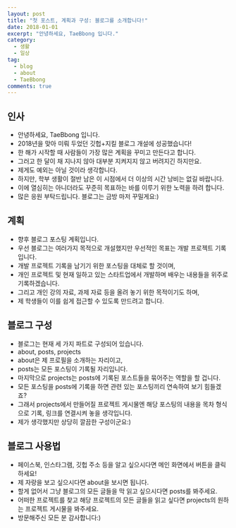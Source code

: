 ```yaml
---
layout: post
title: "첫 포스트, 계획과 구성: 블로그를 소개합니다!"
date: 2018-01-01
excerpt: "안녕하세요, TaeBbong 입니다."
category:
  - 생활
  - 일상
tag:
  - blog
  - about
  - TaeBbong
comments: true
---
```


## 인사

- 안녕하세요, TaeBbong 입니다.
- 2018년을 맞아 미뤄 두었던 깃헙+지킬 블로그 개설에 성공했습니다!
- 한 해가 시작할 때 사람들이 가장 많은 계획을 꾸미고 만든다고 합니다.
- 그러고 한 달이 채 지나지 않아 대부분 지켜지지 않고 버려지긴 하지만요.
- 제게도 예외는 아닐 것이라 생각합니다.
- 하지만, 학부 생활이 절반 남은 이 시점에서 더 이상의 시간 낭비는 없길 바랍니다.
- 이에 열심히는 아니더라도 꾸준히 목표하는 바를 이루기 위한 노력을 하려 합니다.
- 많은 응원 부탁드립니다. 블로그는 금방 마저 꾸밀게요:)

## 계획

- 향후 블로그 포스팅 계획입니다.
- 우선 블로그는 여러가지 목적으로 개설했지만 우선적인 목표는 개발 프로젝트 기록입니다.
- 개발 프로젝트 기록을 남기기 위한 포스팅을 대체로 할 것이며,
- 개인 프로젝트 및 현재 일하고 있는 스타트업에서 개발하며 배우는 내용들을 위주로 기록하겠습니다.
- 그리고 개인 강의 자료, 과제 자료 등을 올려 놓기 위한 목적이기도 하며,
- 제 학생들이 이를 쉽게 접근할 수 있도록 만드려고 합니다.

## 블로그 구성

- 블로그는 현재 세 가지 파트로 구성되어 있습니다.
- about, posts, projects
- about은 제 프로필을 소개하는 자리이고,
- posts는 모든 포스팅이 기록될 자리입니다.
- 마지막으로 projects는 posts에 기록된 포스트들을 묶어주는 역할을 할 겁니다.
- 모든 포스팅을 posts에 기록을 하면 관련 있는 포스팅끼리 연속하여 보기 힘들겠죠?
- 그래서 projects에서 만들어질 프로젝트 게시물엔 해당 포스팅의 내용을 목차 형식으로 기록, 링크를 연결시켜 놓을 생각입니다.
- 제가 생각했지만 상당히 깔끔한 구성이군요:)

## 블로그 사용법

- 페이스북, 인스타그램, 깃헙 주소 등을 알고 싶으시다면 메인 화면에서 버튼을 클릭하세요!
- 제 자랑을 보고 싶으시다면 about을 보시면 됩니다.
- 할게 없어서 그냥 블로그의 모든 글들을 막 읽고 싶으시다면 posts를 봐주세요.
- 어떠한 프로젝트를 찾고 해당 프로젝트의 모든 글들을 읽고 싶다면 projects의 원하는 프로젝트 게시물을 봐주세요.
- 방문해주신 모든 분 감사합니다:)
